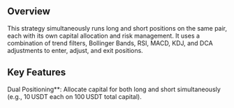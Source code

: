 ## Overview
This strategy simultaneously runs long and short positions on the same pair, each with its own capital allocation and risk management. It uses a combination of trend filters, Bollinger Bands, RSI, MACD, KDJ, and DCA adjustments to enter, adjust, and exit positions.
## Key Features
Dual Positioning**: Allocate capital for both long and short simultaneously (e.g., 10 USDT each on 100 USDT total capital).
